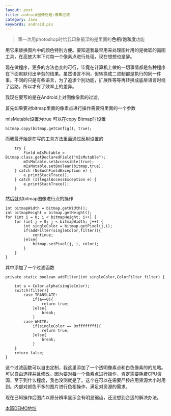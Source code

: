 ```yaml
---
layout: post
title: android图像处理:像素过滤
category: Java
keywords: android,pix
---
```


>第一次用photoshop时给我印象最深的是里面的**色相/饱和度**功能
>
用它来替换图片中的颜色特别方便。要知道我最早用来处理图片用的是微软的画图工具，在高放大率下对每一个像素点进行处理，现在想想也是醉。


现在做程序，更多的方法也变的可行，毕竟在计算机上做的一切事情都是各种程序在下面默默付出辛劳的结果。虽然语言不同，但转换成二进制都是执行的同一件事。不同的只是有些语言，为了追求个别功能，扩展性等等再转换成底层语言时绕了远路，所以才有了效率上的差异。

我现在要写的是在Android上对图像像素的过滤。

首先如果要对bitmap里面的像素点进行操作需要将里面的一个参数

mIsMutable设置为true
可以在copy Bitmap时设置

	bitmap.copy(bitmap.getConfig(), true);

而我最开始是在写的工具方法里面通过反射设置的

		try {
            Field mIsMutable = Bitmap.class.getDeclaredField("mIsMutable");
            mIsMutable.setAccessible(true);
            mIsMutable.setBoolean(bitmap,true);
        } catch (NoSuchFieldException e) {
            e.printStackTrace();
        } catch (IllegalAccessException e) {
            e.printStackTrace();
        }


然后就对bitmap图像进行点的操作

	int bitmapWidth = bitmap.getWidth();
    int bitmapHeight = bitmap.getHeight();
    for (int i = 0; i < bitmapHeight; i++) {
        for (int j = 0; j < bitmapWidth; j++) {
            int singleColor = bitmap.getPixel(j,i);
            if(addFilter(singleColor,filter)){
                continue;
            }else{
                bitmap.setPixel(j, i, color);
            }
        }
    }

其中添加了一个过滤函数

	private static boolean addFilter(int singleColor,ColorFilter filter) {

        int a = Color.alpha(singleColor);
        switch(filter){
            case TRANSLATE:
                if(a==0){
                    return true;
                }else{
                    break;
                }
            case WHITE:
                if(singleColor == 0xffffffff){
                    return true;
                }else{
                    break;
                }
        }
        return false;
    }

这个过滤函数可以自由定制，我这里添加了一个透明像素点和白色像素的的忽略。可以自由选择并且修改。因为要对每一个像素点进行操作，肯定需要耗费CPU资源，至于到什么程度，我也没测就是了。这个在可以在需要严控应用资源大小时用到。内部对颜色不多的图片进行色相操作，满足对资源的需求。

现在已知操作后图片以原分辨率显示会有明显锯齿，还没想到合适的解决办法。

[本篇DEMO地址](https://github.com/luofengliuchen/AndroidColorMaster)